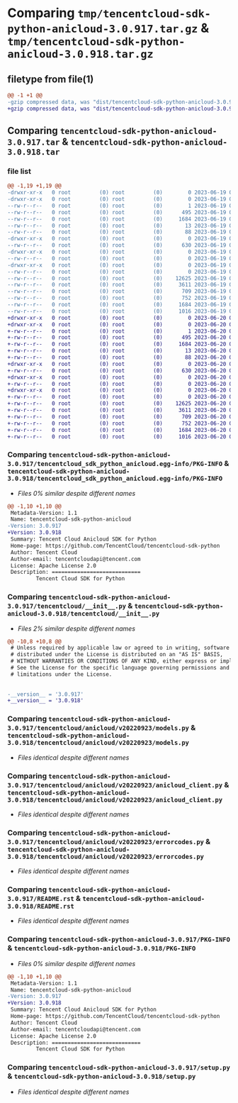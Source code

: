 # Comparing `tmp/tencentcloud-sdk-python-anicloud-3.0.917.tar.gz` & `tmp/tencentcloud-sdk-python-anicloud-3.0.918.tar.gz`

## filetype from file(1)

```diff
@@ -1 +1 @@
-gzip compressed data, was "dist/tencentcloud-sdk-python-anicloud-3.0.917.tar", last modified: Mon Jun 19 00:17:07 2023, max compression
+gzip compressed data, was "dist/tencentcloud-sdk-python-anicloud-3.0.918.tar", last modified: Tue Jun 20 02:32:18 2023, max compression
```

## Comparing `tencentcloud-sdk-python-anicloud-3.0.917.tar` & `tencentcloud-sdk-python-anicloud-3.0.918.tar`

### file list

```diff
@@ -1,19 +1,19 @@
-drwxr-xr-x   0 root         (0) root         (0)        0 2023-06-19 00:17:07.000000 tencentcloud-sdk-python-anicloud-3.0.917/
-drwxr-xr-x   0 root         (0) root         (0)        0 2023-06-19 00:17:07.000000 tencentcloud-sdk-python-anicloud-3.0.917/tencentcloud_sdk_python_anicloud.egg-info/
--rw-r--r--   0 root         (0) root         (0)        1 2023-06-19 00:17:07.000000 tencentcloud-sdk-python-anicloud-3.0.917/tencentcloud_sdk_python_anicloud.egg-info/dependency_links.txt
--rw-r--r--   0 root         (0) root         (0)      495 2023-06-19 00:17:07.000000 tencentcloud-sdk-python-anicloud-3.0.917/tencentcloud_sdk_python_anicloud.egg-info/SOURCES.txt
--rw-r--r--   0 root         (0) root         (0)     1684 2023-06-19 00:17:07.000000 tencentcloud-sdk-python-anicloud-3.0.917/tencentcloud_sdk_python_anicloud.egg-info/PKG-INFO
--rw-r--r--   0 root         (0) root         (0)       13 2023-06-19 00:17:07.000000 tencentcloud-sdk-python-anicloud-3.0.917/tencentcloud_sdk_python_anicloud.egg-info/top_level.txt
--rw-r--r--   0 root         (0) root         (0)       88 2023-06-19 00:17:07.000000 tencentcloud-sdk-python-anicloud-3.0.917/setup.cfg
-drwxr-xr-x   0 root         (0) root         (0)        0 2023-06-19 00:17:07.000000 tencentcloud-sdk-python-anicloud-3.0.917/tencentcloud/
--rw-r--r--   0 root         (0) root         (0)      630 2023-06-19 00:17:07.000000 tencentcloud-sdk-python-anicloud-3.0.917/tencentcloud/__init__.py
-drwxr-xr-x   0 root         (0) root         (0)        0 2023-06-19 00:17:07.000000 tencentcloud-sdk-python-anicloud-3.0.917/tencentcloud/anicloud/
--rw-r--r--   0 root         (0) root         (0)        0 2023-06-19 00:17:07.000000 tencentcloud-sdk-python-anicloud-3.0.917/tencentcloud/anicloud/__init__.py
-drwxr-xr-x   0 root         (0) root         (0)        0 2023-06-19 00:17:07.000000 tencentcloud-sdk-python-anicloud-3.0.917/tencentcloud/anicloud/v20220923/
--rw-r--r--   0 root         (0) root         (0)        0 2023-06-19 00:17:07.000000 tencentcloud-sdk-python-anicloud-3.0.917/tencentcloud/anicloud/v20220923/__init__.py
--rw-r--r--   0 root         (0) root         (0)    12625 2023-06-19 00:17:07.000000 tencentcloud-sdk-python-anicloud-3.0.917/tencentcloud/anicloud/v20220923/models.py
--rw-r--r--   0 root         (0) root         (0)     3611 2023-06-19 00:17:07.000000 tencentcloud-sdk-python-anicloud-3.0.917/tencentcloud/anicloud/v20220923/anicloud_client.py
--rw-r--r--   0 root         (0) root         (0)      709 2023-06-19 00:17:07.000000 tencentcloud-sdk-python-anicloud-3.0.917/tencentcloud/anicloud/v20220923/errorcodes.py
--rw-r--r--   0 root         (0) root         (0)      752 2023-06-19 00:17:07.000000 tencentcloud-sdk-python-anicloud-3.0.917/README.rst
--rw-r--r--   0 root         (0) root         (0)     1684 2023-06-19 00:17:07.000000 tencentcloud-sdk-python-anicloud-3.0.917/PKG-INFO
--rw-r--r--   0 root         (0) root         (0)     1016 2023-06-19 00:17:07.000000 tencentcloud-sdk-python-anicloud-3.0.917/setup.py
+drwxr-xr-x   0 root         (0) root         (0)        0 2023-06-20 02:32:18.000000 tencentcloud-sdk-python-anicloud-3.0.918/
+drwxr-xr-x   0 root         (0) root         (0)        0 2023-06-20 02:32:18.000000 tencentcloud-sdk-python-anicloud-3.0.918/tencentcloud_sdk_python_anicloud.egg-info/
+-rw-r--r--   0 root         (0) root         (0)        1 2023-06-20 02:32:18.000000 tencentcloud-sdk-python-anicloud-3.0.918/tencentcloud_sdk_python_anicloud.egg-info/dependency_links.txt
+-rw-r--r--   0 root         (0) root         (0)      495 2023-06-20 02:32:18.000000 tencentcloud-sdk-python-anicloud-3.0.918/tencentcloud_sdk_python_anicloud.egg-info/SOURCES.txt
+-rw-r--r--   0 root         (0) root         (0)     1684 2023-06-20 02:32:18.000000 tencentcloud-sdk-python-anicloud-3.0.918/tencentcloud_sdk_python_anicloud.egg-info/PKG-INFO
+-rw-r--r--   0 root         (0) root         (0)       13 2023-06-20 02:32:18.000000 tencentcloud-sdk-python-anicloud-3.0.918/tencentcloud_sdk_python_anicloud.egg-info/top_level.txt
+-rw-r--r--   0 root         (0) root         (0)       88 2023-06-20 02:32:18.000000 tencentcloud-sdk-python-anicloud-3.0.918/setup.cfg
+drwxr-xr-x   0 root         (0) root         (0)        0 2023-06-20 02:32:18.000000 tencentcloud-sdk-python-anicloud-3.0.918/tencentcloud/
+-rw-r--r--   0 root         (0) root         (0)      630 2023-06-20 02:32:18.000000 tencentcloud-sdk-python-anicloud-3.0.918/tencentcloud/__init__.py
+drwxr-xr-x   0 root         (0) root         (0)        0 2023-06-20 02:32:18.000000 tencentcloud-sdk-python-anicloud-3.0.918/tencentcloud/anicloud/
+-rw-r--r--   0 root         (0) root         (0)        0 2023-06-20 02:32:18.000000 tencentcloud-sdk-python-anicloud-3.0.918/tencentcloud/anicloud/__init__.py
+drwxr-xr-x   0 root         (0) root         (0)        0 2023-06-20 02:32:18.000000 tencentcloud-sdk-python-anicloud-3.0.918/tencentcloud/anicloud/v20220923/
+-rw-r--r--   0 root         (0) root         (0)        0 2023-06-20 02:32:18.000000 tencentcloud-sdk-python-anicloud-3.0.918/tencentcloud/anicloud/v20220923/__init__.py
+-rw-r--r--   0 root         (0) root         (0)    12625 2023-06-20 02:32:18.000000 tencentcloud-sdk-python-anicloud-3.0.918/tencentcloud/anicloud/v20220923/models.py
+-rw-r--r--   0 root         (0) root         (0)     3611 2023-06-20 02:32:18.000000 tencentcloud-sdk-python-anicloud-3.0.918/tencentcloud/anicloud/v20220923/anicloud_client.py
+-rw-r--r--   0 root         (0) root         (0)      709 2023-06-20 02:32:18.000000 tencentcloud-sdk-python-anicloud-3.0.918/tencentcloud/anicloud/v20220923/errorcodes.py
+-rw-r--r--   0 root         (0) root         (0)      752 2023-06-20 02:32:18.000000 tencentcloud-sdk-python-anicloud-3.0.918/README.rst
+-rw-r--r--   0 root         (0) root         (0)     1684 2023-06-20 02:32:18.000000 tencentcloud-sdk-python-anicloud-3.0.918/PKG-INFO
+-rw-r--r--   0 root         (0) root         (0)     1016 2023-06-20 02:32:18.000000 tencentcloud-sdk-python-anicloud-3.0.918/setup.py
```

### Comparing `tencentcloud-sdk-python-anicloud-3.0.917/tencentcloud_sdk_python_anicloud.egg-info/PKG-INFO` & `tencentcloud-sdk-python-anicloud-3.0.918/tencentcloud_sdk_python_anicloud.egg-info/PKG-INFO`

 * *Files 0% similar despite different names*

```diff
@@ -1,10 +1,10 @@
 Metadata-Version: 1.1
 Name: tencentcloud-sdk-python-anicloud
-Version: 3.0.917
+Version: 3.0.918
 Summary: Tencent Cloud Anicloud SDK for Python
 Home-page: https://github.com/TencentCloud/tencentcloud-sdk-python
 Author: Tencent Cloud
 Author-email: tencentcloudapi@tencent.com
 License: Apache License 2.0
 Description: ============================
         Tencent Cloud SDK for Python
```

### Comparing `tencentcloud-sdk-python-anicloud-3.0.917/tencentcloud/__init__.py` & `tencentcloud-sdk-python-anicloud-3.0.918/tencentcloud/__init__.py`

 * *Files 2% similar despite different names*

```diff
@@ -10,8 +10,8 @@
 # Unless required by applicable law or agreed to in writing, software
 # distributed under the License is distributed on an "AS IS" BASIS,
 # WITHOUT WARRANTIES OR CONDITIONS OF ANY KIND, either express or implied.
 # See the License for the specific language governing permissions and
 # limitations under the License.
 
 
-__version__ = '3.0.917'
+__version__ = '3.0.918'
```

### Comparing `tencentcloud-sdk-python-anicloud-3.0.917/tencentcloud/anicloud/v20220923/models.py` & `tencentcloud-sdk-python-anicloud-3.0.918/tencentcloud/anicloud/v20220923/models.py`

 * *Files identical despite different names*

### Comparing `tencentcloud-sdk-python-anicloud-3.0.917/tencentcloud/anicloud/v20220923/anicloud_client.py` & `tencentcloud-sdk-python-anicloud-3.0.918/tencentcloud/anicloud/v20220923/anicloud_client.py`

 * *Files identical despite different names*

### Comparing `tencentcloud-sdk-python-anicloud-3.0.917/tencentcloud/anicloud/v20220923/errorcodes.py` & `tencentcloud-sdk-python-anicloud-3.0.918/tencentcloud/anicloud/v20220923/errorcodes.py`

 * *Files identical despite different names*

### Comparing `tencentcloud-sdk-python-anicloud-3.0.917/README.rst` & `tencentcloud-sdk-python-anicloud-3.0.918/README.rst`

 * *Files identical despite different names*

### Comparing `tencentcloud-sdk-python-anicloud-3.0.917/PKG-INFO` & `tencentcloud-sdk-python-anicloud-3.0.918/PKG-INFO`

 * *Files 0% similar despite different names*

```diff
@@ -1,10 +1,10 @@
 Metadata-Version: 1.1
 Name: tencentcloud-sdk-python-anicloud
-Version: 3.0.917
+Version: 3.0.918
 Summary: Tencent Cloud Anicloud SDK for Python
 Home-page: https://github.com/TencentCloud/tencentcloud-sdk-python
 Author: Tencent Cloud
 Author-email: tencentcloudapi@tencent.com
 License: Apache License 2.0
 Description: ============================
         Tencent Cloud SDK for Python
```

### Comparing `tencentcloud-sdk-python-anicloud-3.0.917/setup.py` & `tencentcloud-sdk-python-anicloud-3.0.918/setup.py`

 * *Files identical despite different names*

